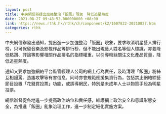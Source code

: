 ```yaml
---
layout: post
title: 中央網信辦提出加強整治「飯圈」現象　降低追星熱度
date: 2021-08-27 09:48:52.000000000 +08:00
link: https://news.rthk.hk/rthk/ch/component/k2/1607822-20210827.htm
categories: rthk
---
```


中央網信辦發出通知，提出進一步加強整治「飯圈」現象，要求取消明星藝人排行榜，只可保留音樂及影視作品等排行榜，但不能出現藝人姓名等個人標識，亦要降低點讚、評論等影響相關作品排名的指標權重，以引導粉絲關注文化產品質量，降低追星熱度。

通知又要求加強網絡平台監管經理人公司的網上行為責任，及時清理「飯圈」粉絲互相謾罵、造謠攻擊等有害信息，同時亦會規範應援集資行為，包括禁止網絡綜藝節目設置「花錢買投票」功能，或誘導網民，特別是未成年人士以物質手段為明星投票。

網信辦督促各地進一步提高政治站位和責任感，維護網上政治安全和意識形態安全，為推進「飯圈」亂象治理工作，進一步制定細化實施方案。
